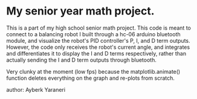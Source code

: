 # My senior year math project.

This is a part of my high school senior math project. This code is meant to connect to a balancing robot I built
through a hc-06 arduino bluetooth module, and visualize the robot's PID controller's P, I, and D term outputs.
However, the code only receives the robot's current angle, and integrates and differentiates it to display the 
I and D terms respectively, rather than actually sending the I and D term outputs through bluetooth.

Very clunky at the moment (low fps) because the matplotlib.animate() function deletes everything on the graph and re-plots from scratch.

author: Ayberk Yaraneri
